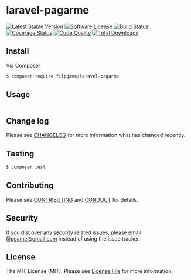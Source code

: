 # laravel-pagarme

[![Latest Stable Version](https://img.shields.io/packagist/v/filpgame/laravel-pagarme.svg?style=flat-square)](https://packagist.org/packages/filpgame/laravel-pagarme)
[![Software License](https://img.shields.io/badge/license-MIT-brightgreen.svg?style=flat-square)](LICENSE.md)
[![Build Status](https://travis-ci.org/filpgame/laravel-pagarme.svg?branch=master)](https://travis-ci.org/filpgame/laravel-pagarme)
[![Coverage Status](https://scrutinizer-ci.com/g/filpgame/laravel-pagarme/badges/build.png?b=master)](https://scrutinizer-ci.com/g/filpgame/laravel-pagarme/build-status/master)
[![Code Quality](https://scrutinizer-ci.com/g/filpgame/laravel-pagarme/badges/quality-score.png?b=master)](https://scrutinizer-ci.com/g/filpgame/laravel-pagarme/?branch=master)
[![Total Downloads](https://img.shields.io/packagist/dt/filpgame/laravel-pagarme.svg?style=flat-square)](https://packagist.org/packages/filpgame/laravel-pagarme)


## Install

Via Composer

``` bash
$ composer require filpgame/laravel-pagarme
```

## Usage

``` php

```

## Change log

Please see [CHANGELOG](CHANGELOG.md) for more information what has changed recently.

## Testing

``` bash
$ composer test
```

## Contributing

Please see [CONTRIBUTING](CONTRIBUTING.md) and [CONDUCT](CONDUCT.md) for details.

## Security

If you discover any security related issues, please email filpgame@gmail.com instead of using the issue tracker.

## License

The MIT License (MIT). Please see [License File](LICENSE.md) for more information.
